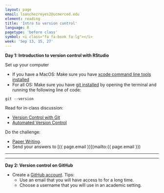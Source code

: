 ```yaml
---
layout: page
email: lsanchezreyes2@ucmerced.edu
element: reading
title: 'Intro to version control'
language: R
pagetype: 'before class'
symbol: <i class="fa fa-book fa-lg"></i>
week: 'Sep 13, 15, 27'
---
```


**Day 1: Introduction to version control with RStudio**
<!-- from https://github.com/ericlind/data-mgmt-4-biologists/blob/gh-pages/readings/R-intro.md-->

Set up your computer

* If you have a MacOS: Make sure you have [xcode command line tools installed](https://www.freecodecamp.org/news/install-xcode-command-line-tools/)
* For all OS: Make sure you have [git installed](https://carpentries.github.io/workshop-template/#git) by opening the terminal and running the following line of code:

```
git --version
```

Read for in-class discussion:

* [Version Control with Git](https://swcarpentry.github.io/git-novice/)
* [Automated Version Control](https://swcarpentry.github.io/git-novice/01-basics/index.html)


Do the challenge:

* [Paper Writing](https://swcarpentry.github.io/git-novice/01-basics/index.html#paper-writing).
* Send your answers to [{{ page.email }}](mailto:{{ page.email }})




---
---

**Day 2: Version control on GitHub**

* Create a [GitHub account](https://github.com/login). Tips:
  - Use an email that you will have access to for a long time.
  - Choose a username that you will use in an academic setting.

